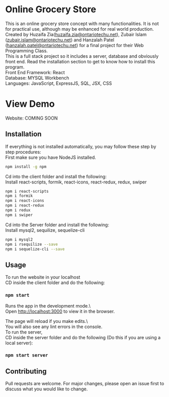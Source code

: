 # Online Grocery Store
This is an online grocery store concept with many functionalities. It is not for practical use, although may be enhanced for real world production.
Created by Huzaifa Zia(huzaifa.zia@ontariotechu.net), Zubair Islam (zubair.islam@ontariotechu.net) and Hanzalah Patel (hanzalah.patel@ontariotechu.net) for a final project for 
their Web Programming Class.  
This is a full stack project so it includes a server, database and obviously front end. Read the installation section to get to know how to install this program.  
Front End Framework: React  
Database: MYSQL Workbench  
Languages: JavaScript, ExpressJS, SQL, JSX, CSS  
# View Demo
Website: COMING SOON  
## Installation
If everything is not installed automatically, you may follow these step by step procedures:  
First make sure you have NodeJS installed.  
```bash
npm install -g npm
```
Cd into the client folder and install the following:  
Install react-scripts, formik, react-icons, react-redux, redux, swiper  
```bash
npm i react-scripts
npm i formik
npm i react-icons
npm i react-redux
npm i redux
npm i swiper
```
Cd into the Server folder and install the following:  
Install mysql2, sequilize, sequelize-cli  
```bash
npm i mysql2
npm i rsequilize --save
npm i sequelize-cli --save
```
## Usage
To run the website in your localhost  
CD inside the client folder and do the following:  
### `npm start`

Runs the app in the development mode.\  
Open [http://localhost:3000](http://localhost:3000) to view it in the browser.  

The page will reload if you make edits.\  
You will also see any lint errors in the console.  
To run the server,  
CD inside the server folder and do the following (Do this if you are using a local server):  
### `npm start server`

## Contributing
Pull requests are welcome. For major changes, please open an issue first to discuss what you would like to change.  
